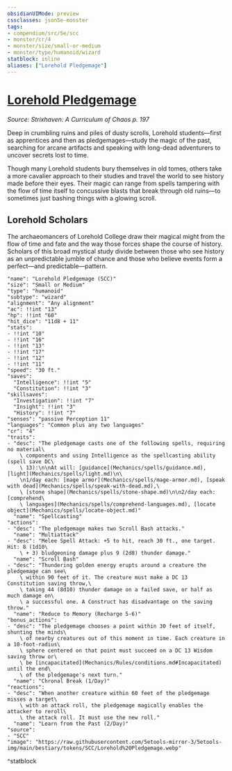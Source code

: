 ```yaml
---
obsidianUIMode: preview
cssclasses: json5e-monster
tags:
- compendium/src/5e/scc
- monster/cr/4
- monster/size/small-or-medium
- monster/type/humanoid/wizard
statblock: inline
aliases: ["Lorehold Pledgemage"]
---
```

# [Lorehold Pledgemage](Mechanics\bestiary\humanoid/lorehold-pledgemage-scc.md)
*Source: Strixhaven: A Curriculum of Chaos p. 197*  

Deep in crumbling ruins and piles of dusty scrolls, Lorehold students—first as apprentices and then as pledgemages—study the magic of the past, searching for arcane artifacts and speaking with long-dead adventurers to uncover secrets lost to time.

Though many Lorehold students bury themselves in old tomes, others take a more cavalier approach to their studies and travel the world to see history made before their eyes. Their magic can range from spells tampering with the flow of time itself to concussive blasts that break through old ruins—to sometimes just bashing things with a glowing scroll.

## Lorehold Scholars

The archaeomancers of Lorehold College draw their magical might from the flow of time and fate and the way those forces shape the course of history. Scholars of this broad mystical study divide between those who see history as an unpredictable jumble of chance and those who believe events form a perfect—and predictable—pattern.

```statblock
"name": "Lorehold Pledgemage (SCC)"
"size": "Small or Medium"
"type": "humanoid"
"subtype": "wizard"
"alignment": "Any alignment"
"ac": !!int "13"
"hp": !!int "60"
"hit_dice": "11d8 + 11"
"stats":
- !!int "10"
- !!int "16"
- !!int "13"
- !!int "17"
- !!int "12"
- !!int "11"
"speed": "30 ft."
"saves":
  "Intelligence": !!int "5"
  "Constitution": !!int "3"
"skillsaves":
  "Investigation": !!int "7"
  "Insight": !!int "3"
  "History": !!int "7"
"senses": "passive Perception 11"
"languages": "Common plus any two languages"
"cr": "4"
"traits":
- "desc": "The pledgemage casts one of the following spells, requiring no material\
    \ components and using Intelligence as the spellcasting ability (spell save DC\
    \ 13):\n\nAt will: [guidance](Mechanics/spells/guidance.md), [light](Mechanics/spells/light.md)\n\
    \n1/day each: [mage armor](Mechanics/spells/mage-armor.md), [speak with dead](Mechanics/spells/speak-with-dead.md),\
    \ [stone shape](Mechanics/spells/stone-shape.md)\n\n2/day each: [comprehend\
    \ languages](Mechanics/spells/comprehend-languages.md), [locate object](Mechanics/spells/locate-object.md)"
  "name": "Spellcasting"
"actions":
- "desc": "The pledgemage makes two Scroll Bash attacks."
  "name": "Multiattack"
- "desc": "Melee Spell Attack: +5 to hit, reach 30 ft., one target. Hit: 8 (1d10\
    \ + 3) bludgeoning damage plus 9 (2d8) thunder damage."
  "name": "Scroll Bash"
- "desc": "Thundering golden energy erupts around a creature the pledgemage can see\
    \ within 90 feet of it. The creature must make a DC 13 Constitution saving throw,\
    \ taking 44 (8d10) thunder damage on a failed save, or half as much damage on\
    \ a successful one. A Construct has disadvantage on the saving throw."
  "name": "Reduce to Memory (Recharge 5-6)"
"bonus_actions":
- "desc": "The pledgemage chooses a point within 30 feet of itself, shunting the minds\
    \ of nearby creatures out of this moment in time. Each creature in a 10-foot-radius\
    \ sphere centered on that point must succeed on a DC 13 Wisdom saving throw or\
    \ be [incapacitated](Mechanics/Rules/conditions.md#Incapacitated) until the end\
    \ of the pledgemage's next turn."
  "name": "Chronal Break (1/Day)"
"reactions":
- "desc": "When another creature within 60 feet of the pledgemage misses a target\
    \ with an attack roll, the pledgemage magically enables the attacker to reroll\
    \ the attack roll. It must use the new roll."
  "name": "Learn from the Past (2/Day)"
"source":
- "SCC"
"image": "https://raw.githubusercontent.com/5etools-mirror-3/5etools-img/main/bestiary/tokens/SCC/Lorehold%20Pledgemage.webp"
```
^statblock